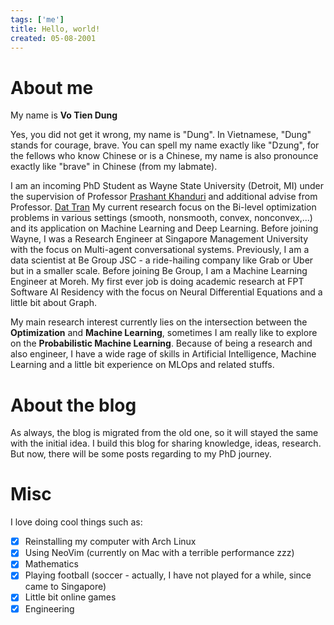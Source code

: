 ```yaml
---
tags: ['me']
title: Hello, world!
created: 05-08-2001
---
```


# About me

My name is **Vo Tien Dung**

Yes, you did not get it wrong, my name is "Dung". In Vietnamese, "Dung" stands for courage, brave. You can spell my name exactly like "Dzung", for the fellows who know Chinese or is a Chinese, my name is also pronounce exactly like "brave" in Chinese (from my labmate).

I am an incoming PhD Student as Wayne State University (Detroit, MI) under the supervision of Professor [Prashant Khanduri](https://sites.google.com/view/khanduri-prashant/home) and additional advise from Professor. [Dat Tran](https://dattran24.github.io/)  My current research focus on the Bi-level optimization problems in various settings (smooth, nonsmooth, convex, nonconvex,...) and its application on Machine Learning and Deep Learning. Before joining Wayne, I was a Research Engineer at Singapore Management University with the focus on Multi-agent conversational systems. Previously, I am a data scientist at Be Group JSC - a ride-hailing company like Grab or Uber but in a smaller scale. Before joining Be Group, I am a Machine Learning Engineer at Moreh. My first ever job is doing academic research at FPT Software AI Residency with the focus on Neural Differential Equations and a little bit about Graph.

My main research interest currently lies on the intersection between the **Optimization** and **Machine Learning**, sometimes I am really like to explore on the **Probabilistic Machine Learning**. Because of being a research and also engineer, I have a wide rage of skills in Artificial Intelligence, Machine Learning and a little bit experience on MLOps and related stuffs.


# About the blog

As always, the blog is migrated from the old one, so it will stayed the same with the initial idea. I build this blog for sharing knowledge, ideas, research. But now, there will be some posts regarding to my PhD journey.





# Misc

I love doing cool things such as:

- [x] Reinstalling my computer with Arch Linux
- [x] Using NeoVim (currently on Mac with a terrible performance zzz)
- [x] Mathematics
- [x] Playing football (soccer - actually, I have not played for a while, since came to Singapore)
- [x] Little bit online games
- [x] Engineering
